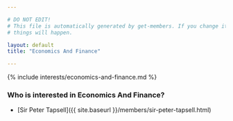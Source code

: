 ```yaml
---

# DO NOT EDIT!
# This file is automatically generated by get-members. If you change it, bad
# things will happen.

layout: default
title: "Economics And Finance"

---
```


{% include interests/economics-and-finance.md %}

### Who is interested in Economics And Finance?


* [Sir Peter Tapsell]({{ site.baseurl }}/members/sir-peter-tapsell.html)
